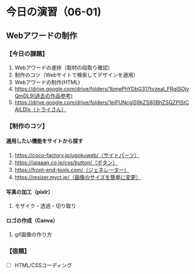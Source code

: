 # 今日の演習（06-01)

## Webアワードの制作

### **【今日の課題】**

  1. Webアワードの進捗（取材の段取り確認）
  2. 制作のコツ（Webサイトで検索してデザインを適用）
  3. Webアワードの制作(HTML)
  4. https://drive.google.com/drive/folders/1bmePhYDbG317tvzeal_FRqISOjyQmDL9(過去の作品参考)
  5. https://drive.google.com/drive/folders/1ejPUNcglS9kZS80BhZSQZPlStCAILDIx（トライさん）

### **【制作のコツ】**

#### 適用したい機能をサイトから探す

  1. https://coco-factory.jp/ugokuweb/（サイトパーツ）
  2. https://jajaaan.co.jp/css/button/（ボタン）
  3. https://front-end-tools.com/（ジェネレーター）
  4. https://resizer.myct.jp/（画像のサイズを簡単に変更）

#### 写真の加工（pixlr）

  1. モザイク・透過・切り取り

#### ロゴの作成（Canva）

  1. gif画像の作り方

### **【宿題】**

- [ ] HTML/CSSコーディング
